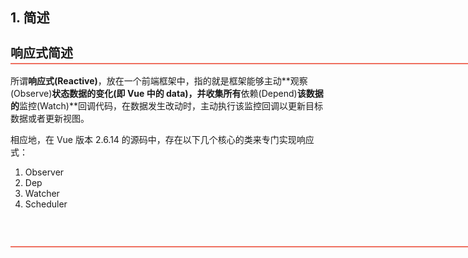 <style>
  /* body { background-color: #000 !important; } */
  /* h1,h2,h3,h4,h5,h6,h7,p { color: #999 !important; } */
  /* h3 {
    display: inline-flex;
    align-items: center;
    font-weight: 700;
    color: #fff;
    background: linear-gradient(#fff 50%,#fc625d 80%);
    padding: 3px 10px 4px;
    border-top-right-radius: 3px;
    border-top-left-radius: 3px;
    margin-right: 3px;
    font-size: 20px;
    margin-top: -1.1rem !important;
  } */
  h3 {
    font-size: 20px;
  }
  h3:before {
    content: "";
    border-bottom: 2px solid #ef7060;
    width: 100%;
    display: block;
    height: 10px;
    position: absolute;
    margin-top: 21px;
  }
  b {
    color: red;
  }
</style>

## 1. 简述

### 响应式简述

所谓**响应式(Reactive)**，放在一个前端框架中，指的就是框架能够主动**观察(Observe)**状态数据的变化(即 Vue 中的 data)，并收集所有**依赖(Depend)**该数据的**监控(Watch)**回调代码，在数据发生改动时，主动执行该监控回调以更新目标数据或者更新视图。

相应地，在 Vue 版本 2.6.14 的源码中，存在以下几个核心的类来专门实现响应式：

1. Observer
2. Dep
3. Watcher
4. Scheduler

###
